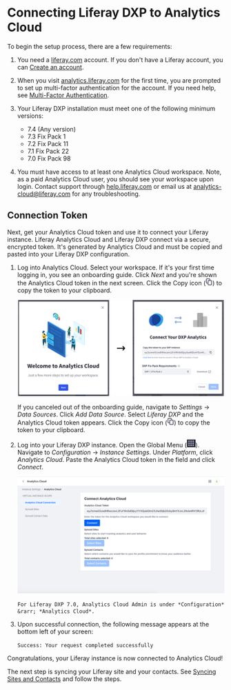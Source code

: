 # Connecting Liferay DXP to Analytics Cloud

To begin the setup process, there are a few requirements:

1. You need a [liferay.com](https://www.liferay.com) account. If you don't have a Liferay account, you can [Create an account](https://login.liferay.com/signin/register).

1. When you visit [analytics.liferay.com](https://analytics.liferay.com/) for the first time, you are prompted to set up multi-factor authentication for the account. If you need help, see [Multi-Factor Authentication](../workspace-settings/multi-factor-authentication.md).

1. Your Liferay DXP installation must meet one of the following minimum versions:

    * 7.4 (Any version)
    * 7.3 Fix Pack 1
    * 7.2 Fix Pack 11
    * 7.1 Fix Pack 22
    * 7.0 Fix Pack 98

1. You must have access to at least one Analytics Cloud workspace. Note, as a paid Analytics Cloud user, you should see your workspace upon login. Contact support through [help.liferay.com](https://help.liferay.com/) or email us at <analytics-cloud@liferay.com> for any troubleshooting.

## Connection Token

Next, get your Analytics Cloud token and use it to connect your Liferay instance. Liferay Analytics Cloud and Liferay DXP connect via a secure, encrypted token. It's generated by Analytics Cloud and must be copied and pasted into your Liferay DXP configuration.

1. Log into Analytics Cloud. Select your workspace. If it's your first time logging in, you see an onboarding guide. Click _Next_ and you're shown the Analytics Cloud token in the next screen. Click the Copy icon (![copy icon](../images/icon-copy.png)) to copy the token to your clipboard.

   ![You see an onboarding guide upon first login.](./connecting-liferay-dxp-to-analytics-cloud/images/01.png)

   If you canceled out of the onboarding guide, navigate to _Settings_ &rarr; _Data Sources_. Click _Add Data Source_. Select _Liferay DXP_ and the Analytics Cloud token appears. Click the Copy icon (![copy icon](../images/icon-copy.png)) to copy the token to your clipboard.

1. Log into your Liferay DXP instance. Open the Global Menu (![Global Menu](../images/icon-applications-menu.png)). Navigate to _Configuration_ &rarr; _Instance Settings_. Under _Platform_, click _Analytics Cloud_. Paste the Analytics Cloud token in the field and click _Connect_.

    ![Copy the token and click the connect button.](./connecting-liferay-dxp-to-analytics-cloud/images/02.png)

    ```{note}
    For Liferay DXP 7.0, Analytics Cloud Admin is under *Configuration* &rarr; *Analytics Cloud*.
    ```

1. Upon successful connection, the following message appears at the bottom left of your screen:

   `Success: Your request completed successfully`

Congratulations, your Liferay instance is now connected to Analytics Cloud!

The next step is syncing your Liferay site and your contacts. See [Syncing Sites and Contacts](./syncing-sites-and-contacts.md) and follow the steps.

